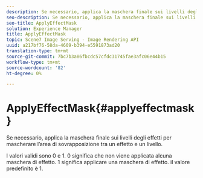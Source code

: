 ```yaml
---
description: Se necessario, applica la maschera finale sui livelli degli effetti per mascherare l’area di sovrapposizione tra un effetto e un livello.
seo-description: Se necessario, applica la maschera finale sui livelli degli effetti per mascherare l’area di sovrapposizione tra un effetto e un livello.
seo-title: ApplyEffectMask
solution: Experience Manager
title: ApplyEffectMask
topic: Scene7 Image Serving - Image Rendering API
uuid: a217bf76-58da-4609-b394-e5591873ad20
translation-type: tm+mt
source-git-commit: 7bc7b3a86fbcdc57cfdc31745fae3afc06e44b15
workflow-type: tm+mt
source-wordcount: '82'
ht-degree: 0%

---
```



# ApplyEffectMask{#applyeffectmask}

Se necessario, applica la maschera finale sui livelli degli effetti per mascherare l’area di sovrapposizione tra un effetto e un livello.

I valori validi sono 0 e 1. 0 significa che non viene applicata alcuna maschera di effetto. 1 significa applicare una maschera di effetto. il valore predefinito è 1.
